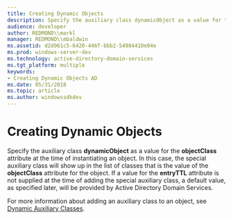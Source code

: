 ```yaml
---
title: Creating Dynamic Objects
description: Specify the auxiliary class dynamicObject as a value for the objectClass attribute at the time of instantiating an object.
audience: developer
author: REDMOND\\markl
manager: REDMOND\\mbaldwin
ms.assetid: d2d961c5-6420-446f-bbb2-54984410e04e
ms.prod: windows-server-dev
ms.technology: active-directory-domain-services
ms.tgt_platform: multiple
keywords:
- Creating Dynamic Objects AD
ms.date: 05/31/2018
ms.topic: article
ms.author: windowssdkdev
---
```


# Creating Dynamic Objects

Specify the auxiliary class **dynamicObject** as a value for the **objectClass** attribute at the time of instantiating an object. In this case, the special auxiliary class will show up in the list of classes that is the value of the **objectClass** attribute for the object. If a value for the **entryTTL** attribute is not supplied at the time of adding the special auxiliary class, a default value, as specified later, will be provided by Active Directory Domain Services.

For more information about adding an auxiliary class to an object, see [Dynamic Auxiliary Classes](dynamic-auxiliary-classes.md).

 

 




